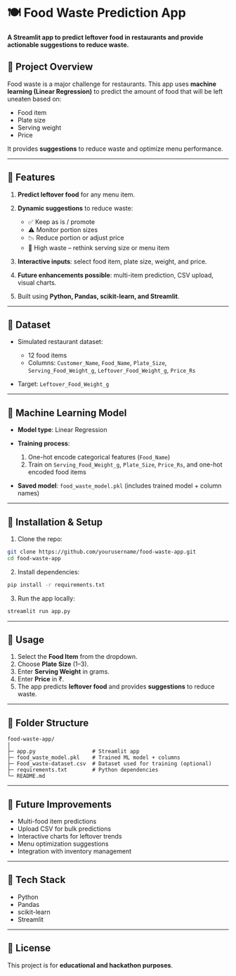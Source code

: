 # 🍽️ Food Waste Prediction App

**A Streamlit app to predict leftover food in restaurants and provide actionable suggestions to reduce waste.**



## 🔹 Project Overview

Food waste is a major challenge for restaurants. This app uses **machine learning (Linear Regression)** to predict the amount of food that will be left uneaten based on:

* Food item
* Plate size
* Serving weight
* Price

It provides **suggestions** to reduce waste and optimize menu performance.

---

## 🔹 Features

1. **Predict leftover food** for any menu item.
2. **Dynamic suggestions** to reduce waste:

   * ✅ Keep as is / promote
   * ⚠️ Monitor portion sizes
   * 📉 Reduce portion or adjust price
   * 🚨 High waste – rethink serving size or menu item
3. **Interactive inputs**: select food item, plate size, weight, and price.
4. **Future enhancements possible**: multi-item prediction, CSV upload, visual charts.
5. Built using **Python, Pandas, scikit-learn, and Streamlit**.

---

## 🔹 Dataset

* Simulated restaurant dataset:

  * 12 food items
  * Columns: `Customer_Name`, `Food_Name`, `Plate_Size`, `Serving_Food_Weight_g`, `Leftover_Food_Weight_g`, `Price_Rs`
* Target: `Leftover_Food_Weight_g`

---

## 🔹 Machine Learning Model

* **Model type**: Linear Regression
* **Training process**:

  1. One-hot encode categorical features (`Food_Name`)
  2. Train on `Serving_Food_Weight_g`, `Plate_Size`, `Price_Rs`, and one-hot encoded food items
* **Saved model**: `food_waste_model.pkl` (includes trained model + column names)

---

## 🔹 Installation & Setup

1. Clone the repo:

```bash
git clone https://github.com/yourusername/food-waste-app.git
cd food-waste-app
```

2. Install dependencies:

```bash
pip install -r requirements.txt
```

3. Run the app locally:

```bash
streamlit run app.py
```

---

## 🔹 Usage

1. Select the **Food Item** from the dropdown.
2. Choose **Plate Size** (1–3).
3. Enter **Serving Weight** in grams.
4. Enter **Price** in ₹.
5. The app predicts **leftover food** and provides **suggestions** to reduce waste.

---

## 🔹 Folder Structure

```
food-waste-app/
│
├─ app.py                  # Streamlit app
├─ food_waste_model.pkl    # Trained ML model + columns
├─ Food_waste-dataset.csv  # Dataset used for training (optional)
├─ requirements.txt        # Python dependencies
└─ README.md
```

---

## 🔹 Future Improvements

* Multi-food item predictions
* Upload CSV for bulk predictions
* Interactive charts for leftover trends
* Menu optimization suggestions
* Integration with inventory management

---

## 🔹 Tech Stack

* Python
* Pandas
* scikit-learn
* Streamlit

---

## 🔹 License

This project is for **educational and hackathon purposes**.


